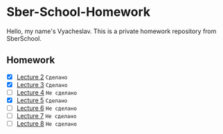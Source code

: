 # Sber-School-Homework

Hello, my name's Vyacheslav. This is a private homework repository from SberSchool.

## Homework

- [x] [Lecture 2](Lecture-2/Homework-2) `Сделано`
- [x] [Lecture 3](Lecture-3/Homework-3.swift) `Сделано`
- [ ] [Lecture 4](Lecture-4/Homework-4.swift) `Не сделано`
- [x] [Lecture 5](Lecture-5/Homework-5.swift) `Сделано`
- [ ] [Lecture 6](Lecture-6/Homework-6.swift) `Не сделано`
- [ ] [Lecture 7](Lecture-7/Homework-7.swift) `Не сделано`
- [ ] [Lecture 8](Lecture-8/Homework-8.swift) `Не сделано`
